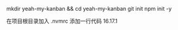 mkdir yeah-my-kanban && cd yeah-my-kanban
git init
npm init -y




在项目根目录加入 .nvmrc  添加一行代码 16.17.1



